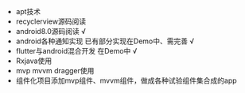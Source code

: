 * apt技术  
* recyclerview源码阅读  
* android8.0源码阅读  √  
* android各种通知实现  已有部分实现在Demo中、需完善 √ 
* flutter与android混合开发 在Demo中  √
* Rxjava使用
* mvp mvvm dragger使用
* 组件化项目添加mvp组件、mvvm组件，做成各种试验组件集合成的app
